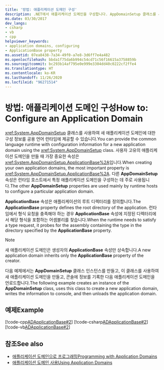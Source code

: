 ```yaml
---
title: '방법: 애플리케이션 도메인 구성'
description: .NET에서 애플리케이션 도메인을 구성합니다. AppDomainSetup 클래스를 사용하여 새 애플리케이션 도메인에 대한 구성 정보를 CLR에 제공할 수 있습니다.
ms.date: 03/30/2017
dev_langs:
- csharp
- vb
- cpp
helpviewer_keywords:
- application domains, configuring
- ApplicationBase property
ms.assetid: 07ea8438-7a34-49f0-a7e8-3d6ff7e4a482
ms.openlocfilehash: bbda1f75da6b994c54cd71c56f16615a3758859b
ms.sourcegitcommit: bc293b14af795e0e999e3304dd40c0222cf2ffe4
ms.translationtype: HT
ms.contentlocale: ko-KR
ms.lasthandoff: 11/26/2020
ms.locfileid: "96271514"
---
```

# <a name="how-to-configure-an-application-domain"></a><span data-ttu-id="22d57-104">방법: 애플리케이션 도메인 구성</span><span class="sxs-lookup"><span data-stu-id="22d57-104">How to: Configure an Application Domain</span></span>

<span data-ttu-id="22d57-105"><xref:System.AppDomainSetup> 클래스를 사용하여 새 애플리케이션 도메인에 대한 구성 정보를 공용 언어 런타임에 제공할 수 있습니다.</span><span class="sxs-lookup"><span data-stu-id="22d57-105">You can provide the common language runtime with configuration information for a new application domain using the <xref:System.AppDomainSetup> class.</span></span> <span data-ttu-id="22d57-106">사용자 고유의 애플리케이션 도메인을 만들 때 가장 중요한 속성은 <xref:System.AppDomainSetup.ApplicationBase%2A>입니다.</span><span class="sxs-lookup"><span data-stu-id="22d57-106">When creating your own application domains, the most important property is <xref:System.AppDomainSetup.ApplicationBase%2A>.</span></span> <span data-ttu-id="22d57-107">다른 **AppDomainSetup** 속성은 런타임 호스트에서 특정 애플리케이션 도메인을 구성하는 데 주로 사용됩니다.</span><span class="sxs-lookup"><span data-stu-id="22d57-107">The other **AppDomainSetup** properties are used mainly by runtime hosts to configure a particular application domain.</span></span>  
  
 <span data-ttu-id="22d57-108">**ApplicationBase** 속성은 애플리케이션의 루트 디렉터리를 정의합니다.</span><span class="sxs-lookup"><span data-stu-id="22d57-108">The **ApplicationBase** property defines the root directory of the application.</span></span> <span data-ttu-id="22d57-109">런타임에서 형식 요청을 충족해야 하는 경우 **ApplicationBase** 속성에 지정된 디렉터리에서 해당 형식을 포함하는 어셈블리를 찾습니다.</span><span class="sxs-lookup"><span data-stu-id="22d57-109">When the runtime needs to satisfy a type request, it probes for the assembly containing the type in the directory specified by the **ApplicationBase** property.</span></span>  
  
> [!NOTE]
> <span data-ttu-id="22d57-110">새 애플리케이션 도메인은 생성자의 **ApplicationBase** 속성만 상속합니다.</span><span class="sxs-lookup"><span data-stu-id="22d57-110">A new application domain inherits only the **ApplicationBase** property of the creator.</span></span>  
  
 <span data-ttu-id="22d57-111">다음 예제에서는 **AppDomainSetup** 클래스 인스턴스를 만들고, 이 클래스를 사용하여 새 애플리케이션 도메인을 만들고, 콘솔에 정보를 기록한 다음 애플리케이션 도메인을 언로드합니다.</span><span class="sxs-lookup"><span data-stu-id="22d57-111">The following example creates an instance of the **AppDomainSetup** class, uses this class to create a new application domain, writes the information to console, and then unloads the application domain.</span></span>  
  
## <a name="example"></a><span data-ttu-id="22d57-112">예제</span><span class="sxs-lookup"><span data-stu-id="22d57-112">Example</span></span>  

 [!code-cpp[ADApplicationBase#2](../../../samples/snippets/cpp/VS_Snippets_CLR/ADApplicationBase/CPP/source2.cpp#2)]
 [!code-csharp[ADApplicationBase#2](../../../samples/snippets/csharp/VS_Snippets_CLR/ADApplicationBase/CS/source2.cs#2)]
 [!code-vb[ADApplicationBase#2](../../../samples/snippets/visualbasic/VS_Snippets_CLR/ADApplicationBase/VB/source2.vb#2)]  
  
## <a name="see-also"></a><span data-ttu-id="22d57-113">참조</span><span class="sxs-lookup"><span data-stu-id="22d57-113">See also</span></span>

- [<span data-ttu-id="22d57-114">애플리케이션 도메인으로 프로그래밍</span><span class="sxs-lookup"><span data-stu-id="22d57-114">Programming with Application Domains</span></span>](application-domains.md#programming-with-application-domains)
- [<span data-ttu-id="22d57-115">애플리케이션 도메인 사용</span><span class="sxs-lookup"><span data-stu-id="22d57-115">Using Application Domains</span></span>](use.md)
